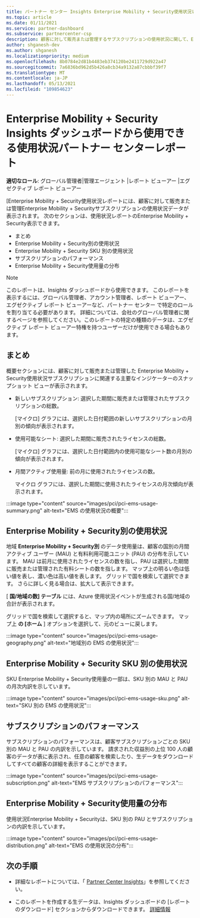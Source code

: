 ```yaml
---
title: パートナー センター Insights Enterprise Mobility + Security使用状況レポート
ms.topic: article
ms.date: 01/11/2021
ms.service: partner-dashboard
ms.subservice: partnercenter-csp
description: 顧客に対して販売または管理するサブスクリプションの使用状況に関して、Enterprise Mobility + Securityを改善できる場所を確認します。
author: shganesh-dev
ms.author: shganesh
ms.localizationpriority: medium
ms.openlocfilehash: 8b0784e2d81b4483eb374120be2411729d922a47
ms.sourcegitcommit: 7a6836bd962d5b426a8cb34a9132a87cbbbf39f7
ms.translationtype: MT
ms.contentlocale: ja-JP
ms.lasthandoff: 05/13/2021
ms.locfileid: "109854623"
---
```

# <a name="enterprise-mobility--security-usage-report-available-from-the-partner-center-insights-dashboard"></a>Enterprise Mobility + Security Insights ダッシュボードから使用できる使用状況パートナー センターレポート

**適切なロール**: グローバル管理者|管理エージェント |レポート ビューアー |エグゼクティブ レポート ビューアー

[Enterprise Mobility + Security使用状況レポートには、顧客に対して販売または管理Enterprise Mobility + Securityサブスクリプションの使用状況データが表示されます。 次のセクションは、使用状況レポートのEnterprise Mobility + Security表示できます。

- まとめ
- Enterprise Mobility + Security別の使用状況
- Enterprise Mobility + Security SKU 別の使用状況
- サブスクリプションのパフォーマンス
- Enterprise Mobility + Security使用量の分布

 > [!NOTE]
 > このレポートは、Insights ダッシュボードから使用できます。 このレポートを表示するには、グローバル管理者、アカウント管理者、レポート ビューアー、エグゼクティブ レポート ビューアーなど、パートナー センター で特定のロールを割り当てる必要があります。 詳細については、会社のグローバル管理者に関するページを参照してください。このレポートの特定の種類のデータは、エグゼクティブ レポート ビューアー特権を持つユーザーだけが使用できる場合もあります。

## <a name="summary"></a>まとめ

概要セクションには、顧客に対して販売または管理した Enterprise Mobility + Security使用状況サブスクリプションに関連する主要なインジケーターのスナップショット ビューが表示されます。 

- 新しいサブスクリプション: 選択した期間に販売または管理されたサブスクリプションの総数。

   [マイクロ] グラフには、選択した日付範囲の新しいサブスクリプションの月別の傾向が表示されます。

- 使用可能なシート: 選択した期間に販売されたライセンスの総数。

   [マイクロ] グラフには、選択した日付範囲内の使用可能なシート数の月別の傾向が表示されます。

- 月間アクティブ使用量: 前の月に使用されたライセンスの数。

   マイクロ グラフには、選択した期間に使用されたライセンスの月次傾向が表示されます。

:::image type="content" source="images/pci/pci-ems-usage-summary.png" alt-text="EMS の使用状況の概要":::

## <a name="enterprise-mobility--security-usage-by-geography"></a>Enterprise Mobility + Security別の使用状況

地域 **Enterprise Mobility + Security別** のデータ使用量は、顧客の国別の月間アクティブ ユーザー (MAU) と有料利用可能ユニット (PAU) の分布を示しています。 MAU は前月に使用されたライセンスの数を指し、PAU は選択した期間に販売または管理された有料シートの数を指します。 マップ上の明るい色は低い値を表し、濃い色は高い値を表します。 グリッドで国を検索して選択できます。 さらに詳しく見る場合は、拡大して表示できます。

[ **国/地域の数] テーブル** には、Azure 使用状況イベントが生成される国/地域の合計が表示されます。

グリッドで国を検索して選択すると、マップ内の場所にズームできます。 マップ上 **の [ホーム** ] オプションを選択して、元のビューに戻します。

:::image type="content" source="images/pci/pci-ems-usage-geography.png" alt-text="地域別の EMS の使用状況":::

## <a name="enterprise-mobility--security-usage-by-sku"></a>Enterprise Mobility + Security SKU 別の使用状況

SKU Enterprise Mobility + Security使用量の一部は、SKU 別の MAU と PAU の月次内訳を示しています。

:::image type="content" source="images/pci/pci-ems-usage-sku.png" alt-text="SKU 別の EMS の使用状況":::

## <a name="subscriptions-performance"></a>サブスクリプションのパフォーマンス

サブスクリプションのパフォーマンスは、顧客サブスクリプションごとの SKU 別の MAU と PAU の内訳を示しています。 請求された収益別の上位 100 人の顧客のデータが表に表示され、任意の顧客を検索したり、生データをダウンロードしてすべての顧客の詳細を表示することができます。

:::image type="content" source="images/pci/pci-ems-usage-subscription.png" alt-text="EMS サブスクリプションのパフォーマンス":::

## <a name="enterprise-mobility--security-usage-distribution"></a>Enterprise Mobility + Security使用量の分布

使用状況Enterprise Mobility + Securityは、SKU 別の PAU とサブスクリプションの内訳を示しています。

:::image type="content" source="images/pci/pci-ems-usage-distribution.png" alt-text="EMS の使用状況の分布":::

## <a name="next-steps"></a>次の手順

- 詳細なレポートについては、「 [Partner Center Insights](partner-center-insights.md)」を参照してください。

- このレポートを作成する生データは、Insights ダッシュボードの [レポートのダウンロード] セクションからダウンロードできます。 [詳細情報](pci-download-reports.md) 
